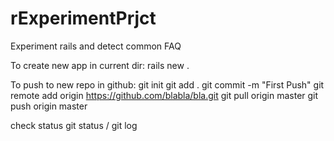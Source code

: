 rExperimentPrjct
================

Experiment rails and detect common FAQ

To create new app in current dir:
rails new .

To push to new repo in github:
git init
git add .
git commit -m "First Push"
git remote add origin https://github.com/blabla/bla.git		<https is your github repo url>
git pull origin master <if you create a readme in git>
git push origin master
<you are done>

check status
git status / git log

